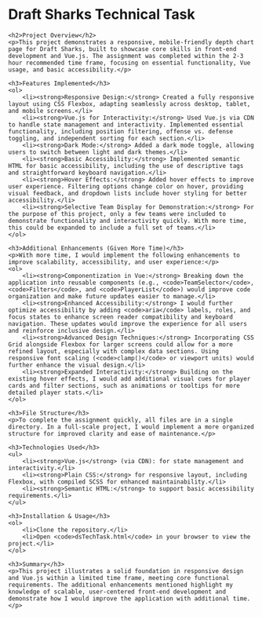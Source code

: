 <!DOCTYPE html>
<html lang="en">
<head>
    <meta charset="UTF-8">
    <meta name="viewport" content="width=device-width, initial-scale=1.0">
    <title>README - Draft Sharks Technical Task</title>
</head>
<body>
    <h1>Draft Sharks Technical Task</h1>

    <h2>Project Overview</h2>
    <p>This project demonstrates a responsive, mobile-friendly depth chart page for Draft Sharks, built to showcase core skills in front-end development and Vue.js. The assignment was completed within the 2-3 hour recommended time frame, focusing on essential functionality, Vue usage, and basic accessibility.</p>

    <h3>Features Implemented</h3>
    <ol>
        <li><strong>Responsive Design:</strong> Created a fully responsive layout using CSS Flexbox, adapting seamlessly across desktop, tablet, and mobile screens.</li>
        <li><strong>Vue.js for Interactivity:</strong> Used Vue.js via CDN to handle state management and interactivity. Implemented essential functionality, including position filtering, offense vs. defense toggling, and independent sorting for each section.</li>
        <li><strong>Dark Mode:</strong> Added a dark mode toggle, allowing users to switch between light and dark themes.</li>
        <li><strong>Basic Accessibility:</strong> Implemented semantic HTML for basic accessibility, including the use of descriptive tags and straightforward keyboard navigation.</li>
        <li><strong>Hover Effects:</strong> Added hover effects to improve user experience. Filtering options change color on hover, providing visual feedback, and dropdown lists include hover styling for better accessibility.</li>
        <li><strong>Selective Team Display for Demonstration:</strong> For the purpose of this project, only a few teams were included to demonstrate functionality and interactivity quickly. With more time, this could be expanded to include a full set of teams.</li>
    </ol>

    <h3>Additional Enhancements (Given More Time)</h3>
    <p>With more time, I would implement the following enhancements to improve scalability, accessibility, and user experience:</p>
    <ol>
        <li><strong>Componentization in Vue:</strong> Breaking down the application into reusable components (e.g., <code>TeamSelector</code>, <code>Filters</code>, and <code>PlayerList</code>) would improve code organization and make future updates easier to manage.</li>
        <li><strong>Enhanced Accessibility:</strong> I would further optimize accessibility by adding <code>aria</code> labels, roles, and focus states to enhance screen reader compatibility and keyboard navigation. These updates would improve the experience for all users and reinforce inclusive design.</li>
        <li><strong>Advanced Design Techniques:</strong> Incorporating CSS Grid alongside Flexbox for larger screens could allow for a more refined layout, especially with complex data sections. Using responsive font scaling (<code>clamp()</code> or viewport units) would further enhance the visual design.</li>
        <li><strong>Expanded Interactivity:</strong> Building on the existing hover effects, I would add additional visual cues for player cards and filter sections, such as animations or tooltips for more detailed player stats.</li>
    </ol>

    <h3>File Structure</h3>
    <p>To complete the assignment quickly, all files are in a single directory. In a full-scale project, I would implement a more organized structure for improved clarity and ease of maintenance.</p>

    <h3>Technologies Used</h3>
    <ul>
        <li><strong>Vue.js</strong> (via CDN): for state management and interactivity.</li>
        <li><strong>Plain CSS:</strong> for responsive layout, including Flexbox, with compiled SCSS for enhanced maintainability.</li>
        <li><strong>Semantic HTML:</strong> to support basic accessibility requirements.</li>
    </ul>

    <h3>Installation & Usage</h3>
    <ol>
        <li>Clone the repository.</li>
        <li>Open <code>dsTechTask.html</code> in your browser to view the project.</li>
    </ol>

    <h3>Summary</h3>
    <p>This project illustrates a solid foundation in responsive design and Vue.js within a limited time frame, meeting core functional requirements. The additional enhancements mentioned highlight my knowledge of scalable, user-centered front-end development and demonstrate how I would improve the application with additional time.</p>
</body>
</html>
